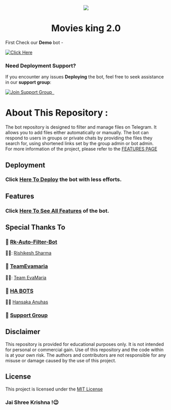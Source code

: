 <p align="center">
  <img src="https://graph.org/file/760c91b524b8593b90767.jpg">
</p>
<h1 align="center">
  Movies king 2.0
</h1>

First Check our **Demo** bot -

[![Click Here](https://img.shields.io/badge/Demo%20Bot-Click%20Here-blue?style=flat&logo=telegram&labelColor=white&link=https://t.me/Bisal_Files_Talk)](https://t.me/directfilee_bot)

### Need Deployment Support?

If you encounter any issues **Deploying** the bot, feel free to seek assistance in our **support group**:

[![Join Support Group    ](https://img.shields.io/badge/Join%20Support%20Group-Click%20Here-blue?style=flat&logo=telegram&labelColor=white&link=https://t.me/Bisal_Files_Talk)](https://t.me/Bisal_Files_Talk)

# About This Repository :

The bot repository is designed to filter and manage files on Telegram. It allows you to add files either automatically or manually. The bot can respond to users in groups or private chats by providing the files they search for, using shortened links set by the group admin or bot admin.
<br>
For more information of the project, please refer to the [FEATURES PAGE](https://github.com/biisal/biisal-filter-bot/blob/main/readme/FEATURES.md)

## Deployment

### Click [Here To Deploy](https://github.com/biisal/biisal-filter-bot/blob/main/readme/DEPLOYMENT.md) the bot with less efforts.

## Features

### Click [Here To See All Features](https://github.com/biisal/biisal-filter-bot/blob/main/readme/FEATURES.md) of the bot.

## Special Thanks To

### 🔧 [Rk-Auto-Filter-Bot](https://github.com/biisal/rk-Auto-Filter-Bot)

🧑‍💻: [Rishikesh Sharma](https://github.com/Rishikesh-Sharma09)

### 🔧 [TeamEvamaria](https://github.com/EvamariaTG/EvaMaria)

🧑‍💻: [Team EvaMaria](https://t.me/TeamEvamaria)

### 🔧 [HA BOTS](https://github.com/HA-Bots)

🧑‍💻 [Hansaka Anuhas](https://t.me/Hansaka_Anuhas)

### 🔧 [Support Group](https://t.me/Bisal_Files_Talk)

## Disclaimer

This repository is provided for educational purposes only. It is not intended for personal or commercial gain. Use of this repository and the code within is at your own risk. The authors and contributors are not responsible for any misuse or damage caused by the use of this project.

## License

This project is licensed under the [MIT License](https://github.com/biisal/biisal-filter-bot/blob/main/LICENSE)

### Jai Shree Krishna !😉
